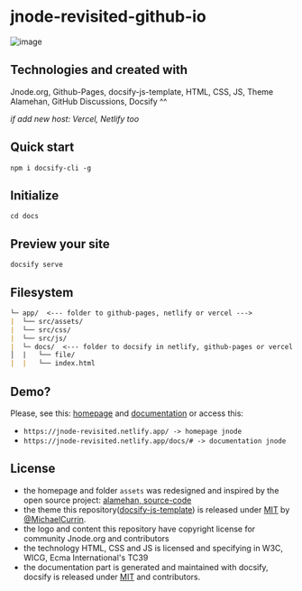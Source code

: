 # jnode-revisited-github-io
![image](https://user-images.githubusercontent.com/111701513/208514277-a1a8a375-1d76-47cd-8ee9-f2f179329155.png)

## Technologies and created with
Jnode.org, Github-Pages, docsify-js-template, HTML, CSS, JS, Theme Alamehan, GitHub Discussions, Docsify ^^

*if add new host: Vercel, Netlify too*

## Quick start
```npm i docsify-cli -g```

## Initialize
```cd docs```

## Preview your site
```docsify serve```

## Filesystem
```markdown
└─ app/  <--- folder to github-pages, netlify or vercel --->
|  └── src/assets/ 
|  └── src/css/ 
|  └── src/js/ 
|  └─ docs/  <--- folder to docsify in netlify, github-pages or vercel --->
│  |   └── file/
|  |   └── index.html
```

## Demo?
Please, see this: [homepage](https://jnode-revisited.netlify.app/) and [documentation](https://jnode-revisited.netlify.app/docs/#) or access this:
- ``https://jnode-revisited.netlify.app/ -> homepage jnode``
- ``https://jnode-revisited.netlify.app/docs/# -> documentation jnode``

## License
- the homepage and folder `assets` was redesigned and inspired by the open source project: [alamehan, source-code](github/alamehan/alamehan.github.io)
- the theme this repository([docsify-js-template](https://github.com/MichaelCurrin/docsify-js-template)) is released under [MIT](/LICENSE) by [@MichaelCurrin](https://github.com/MichaelCurrin).
- the logo and content this repository have copyright license for community Jnode.org and contributors
- the technology HTML, CSS and JS is licensed and specifying in W3C, WICG, Ecma International's TC39 
- the documentation part is generated and maintained with docsify, docsify is released under [MIT](/LICENSE) and contributors.
